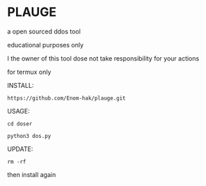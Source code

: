 <h1>PLAUGE</h1><p1>a open sourced ddos tool</p1>

educational purposes only

I the owner of this tool dose not take responsibility for your actions

for termux only


INSTALL:

~~~
https://github.com/Enom-hak/plauge.git
~~~
USAGE:
~~~
cd doser
~~~
~~~
python3 dos.py
~~~
UPDATE:
~~~
rm -rf
~~~
then install again 



